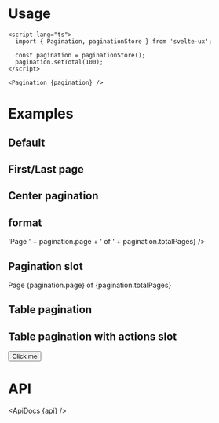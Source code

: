 <script lang="ts">
	import api from '$lib/components/Pagination.svelte?raw&sveld';
  import ApiDocs from '$lib/components/ApiDocs.svelte';

	import Button from '$lib/components/Button.svelte';
	import Pagination from '$lib/components/Pagination.svelte';
	import Preview from '$lib/components/Preview.svelte';

	import paginationStore from '$lib/stores/paginationStore';

	const pagination = paginationStore();
	pagination.setTotal(100);
</script>

<h1>Usage</h1>

```svelte
<script lang="ts">
  import { Pagination, paginationStore } from 'svelte-ux';

  const pagination = paginationStore();
  pagination.setTotal(100);
</script>

<Pagination {pagination} />
```

<h1>Examples</h1>

<h2>Default</h2>

<Preview>
	<Pagination {pagination} />
</Preview>

<h2>First/Last page</h2>

<Preview>
	<Pagination {pagination} show={['firstPage', 'prevPage', 'pagination', 'nextPage', 'lastPage']} />
</Preview>

<h2>Center pagination</h2>

<Preview>
	<Pagination {pagination} show={['firstPage', 'prevPage', 'pagination', 'nextPage', 'lastPage']} classes={{ pagination: 'flex-1 text-center' }} />
</Preview>

<h2>format</h2>

<Preview>
	<Pagination {pagination} show={['firstPage', 'prevPage', 'pagination', 'nextPage', 'lastPage']} classes={{ pagination: 'flex-1 text-center' }} format={pagination => 'Page ' + pagination.page + ' of ' + pagination.totalPages} />
</Preview>

<h2>Pagination slot</h2>

<Preview>
	<Pagination {pagination} show={['firstPage', 'prevPage', 'pagination', 'nextPage', 'lastPage']}>
		<div slot="pagination" class="text-sm flex-1 text-center" let:pagination>
			Page {pagination.page} of {pagination.totalPages}
		</div>
	</Pagination>
</Preview>

<h2>Table pagination</h2>

<Preview>
	<Pagination {pagination} show={['perPage', 'pagination', 'prevPage', 'nextPage']} classes={{ perPage: 'flex-1 text-right', pagination: 'px-8' }} />
</Preview>

<h2>Table pagination with actions slot</h2>

<Preview>
	<Pagination {pagination} show={['actions', 'perPage', 'pagination', 'prevPage', 'nextPage']} classes={{ perPage: 'flex-1 text-right', pagination: 'px-8' }}>
		<div slot="actions">
			<Button variant="fill" color="blue">Click me</Button>
		</div>
	</Pagination>
</Preview>

<h1>API</h1>

<ApiDocs {api} />
